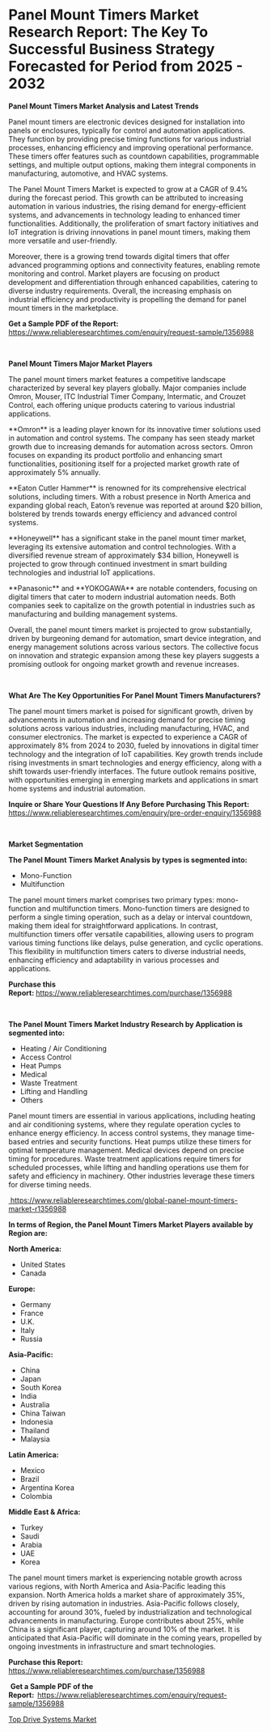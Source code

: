 <p><h1>Panel Mount Timers Market Research Report: The Key To Successful Business Strategy Forecasted for Period from 2025 - 2032</h1></p><p><strong>Panel Mount Timers Market Analysis and Latest Trends</strong></p>
<p><p>Panel mount timers are electronic devices designed for installation into panels or enclosures, typically for control and automation applications. They function by providing precise timing functions for various industrial processes, enhancing efficiency and improving operational performance. These timers offer features such as countdown capabilities, programmable settings, and multiple output options, making them integral components in manufacturing, automotive, and HVAC systems.</p><p>The Panel Mount Timers Market is expected to grow at a CAGR of 9.4% during the forecast period. This growth can be attributed to increasing automation in various industries, the rising demand for energy-efficient systems, and advancements in technology leading to enhanced timer functionalities. Additionally, the proliferation of smart factory initiatives and IoT integration is driving innovations in panel mount timers, making them more versatile and user-friendly. </p><p>Moreover, there is a growing trend towards digital timers that offer advanced programming options and connectivity features, enabling remote monitoring and control. Market players are focusing on product development and differentiation through enhanced capabilities, catering to diverse industry requirements. Overall, the increasing emphasis on industrial efficiency and productivity is propelling the demand for panel mount timers in the marketplace.</p></p>
<p><strong>Get a Sample PDF of the Report:&nbsp;</strong> <a href="https://www.reliableresearchtimes.com/enquiry/request-sample/1356988?utm_campaign=2325&utm_medium=2&utm_source=Github&utm_content=ia&utm_term=16022025&utm_id=panel-mount-timers">https://www.reliableresearchtimes.com/enquiry/request-sample/1356988</a></p>
<p>&nbsp;</p>
<p><strong>Panel Mount Timers Major Market Players</strong></p>
<p><p>The panel mount timers market features a competitive landscape characterized by several key players globally. Major companies include Omron, Mouser, ITC Industrial Timer Company, Intermatic, and Crouzet Control, each offering unique products catering to various industrial applications.</p><p>**Omron** is a leading player known for its innovative timer solutions used in automation and control systems. The company has seen steady market growth due to increasing demands for automation across sectors. Omron focuses on expanding its product portfolio and enhancing smart functionalities, positioning itself for a projected market growth rate of approximately 5% annually.</p><p>**Eaton Cutler Hammer** is renowned for its comprehensive electrical solutions, including timers. With a robust presence in North America and expanding global reach, Eaton’s revenue was reported at around $20 billion, bolstered by trends towards energy efficiency and advanced control systems.</p><p>**Honeywell** has a significant stake in the panel mount timer market, leveraging its extensive automation and control technologies. With a diversified revenue stream of approximately $34 billion, Honeywell is projected to grow through continued investment in smart building technologies and industrial IoT applications.</p><p>**Panasonic** and **YOKOGAWA** are notable contenders, focusing on digital timers that cater to modern industrial automation needs. Both companies seek to capitalize on the growth potential in industries such as manufacturing and building management systems.</p><p>Overall, the panel mount timers market is projected to grow substantially, driven by burgeoning demand for automation, smart device integration, and energy management solutions across various sectors. The collective focus on innovation and strategic expansion among these key players suggests a promising outlook for ongoing market growth and revenue increases.</p></p>
<p>&nbsp;</p>
<p><strong>What Are The Key Opportunities For Panel Mount Timers Manufacturers?</strong></p>
<p><p>The panel mount timers market is poised for significant growth, driven by advancements in automation and increasing demand for precise timing solutions across various industries, including manufacturing, HVAC, and consumer electronics. The market is expected to experience a CAGR of approximately 8% from 2024 to 2030, fueled by innovations in digital timer technology and the integration of IoT capabilities. Key growth trends include rising investments in smart technologies and energy efficiency, along with a shift towards user-friendly interfaces. The future outlook remains positive, with opportunities emerging in emerging markets and applications in smart home systems and industrial automation.</p></p>
<p><strong>Inquire or Share Your Questions If Any Before Purchasing This Report:</strong> <a href="https://www.reliableresearchtimes.com/enquiry/pre-order-enquiry/1356988?utm_campaign=2325&utm_medium=2&utm_source=Github&utm_content=ia&utm_term=16022025&utm_id=panel-mount-timers">https://www.reliableresearchtimes.com/enquiry/pre-order-enquiry/1356988</a></p>
<p>&nbsp;</p>
<p><strong>Market Segmentation</strong></p>
<p><strong>The Panel Mount Timers Market Analysis by types is segmented into:</strong></p>
<p><ul><li>Mono-Function</li><li>Multifunction</li></ul></p>
<p><p>The panel mount timers market comprises two primary types: mono-function and multifunction timers. Mono-function timers are designed to perform a single timing operation, such as a delay or interval countdown, making them ideal for straightforward applications. In contrast, multifunction timers offer versatile capabilities, allowing users to program various timing functions like delays, pulse generation, and cyclic operations. This flexibility in multifunction timers caters to diverse industrial needs, enhancing efficiency and adaptability in various processes and applications.</p></p>
<p><strong>Purchase this Report:&nbsp;</strong><a href="https://www.reliableresearchtimes.com/purchase/1356988?utm_campaign=2325&utm_medium=2&utm_source=Github&utm_content=ia&utm_term=16022025&utm_id=panel-mount-timers">https://www.reliableresearchtimes.com/purchase/1356988</a></p>
<p>&nbsp;</p>
<p><strong>The Panel Mount Timers Market Industry Research by Application is segmented into:</strong></p>
<p><ul><li>Heating / Air Conditioning</li><li>Access Control</li><li>Heat Pumps</li><li>Medical</li><li>Waste Treatment</li><li>Lifting and Handling</li><li>Others</li></ul></p>
<p><p>Panel mount timers are essential in various applications, including heating and air conditioning systems, where they regulate operation cycles to enhance energy efficiency. In access control systems, they manage time-based entries and security functions. Heat pumps utilize these timers for optimal temperature management. Medical devices depend on precise timing for procedures. Waste treatment applications require timers for scheduled processes, while lifting and handling operations use them for safety and efficiency in machinery. Other industries leverage these timers for diverse timing needs.</p></p>
<p><a href="https://www.reliableresearchtimes.com/global-panel-mount-timers-market-r1356988?utm_campaign=2325&utm_medium=2&utm_source=Github&utm_content=ia&utm_term=16022025&utm_id=panel-mount-timers">&nbsp;https://www.reliableresearchtimes.com/global-panel-mount-timers-market-r1356988</a></p>
<p><strong>In terms of Region, the Panel Mount Timers Market Players available by Region are:</strong></p>
<p>
    <p> <strong> North America: </strong>
        <ul>
            <li>United States</li>
            <li>Canada</li>
        </ul>
        </p> 
    <p> <strong> Europe: </strong>
        <ul>
            <li>Germany</li>
            <li>France</li>
            <li>U.K.</li>
            <li>Italy</li>
            <li>Russia</li>
        </ul>
        </p> 
    <p> <strong> Asia-Pacific: </strong>
        <ul>
            <li>China</li>
            <li>Japan</li>
            <li>South Korea</li>
            <li>India</li>
            <li>Australia</li>
            <li>China Taiwan</li>
            <li>Indonesia</li>
            <li>Thailand</li>
            <li>Malaysia</li>
        </ul>
        </p> 
    <p> <strong> Latin America: </strong>
        <ul>
            <li>Mexico</li>
            <li>Brazil</li>
            <li>Argentina Korea</li>
            <li>Colombia</li>
        </ul>
        </p> 
    <p> <strong> Middle East & Africa: </strong>
        <ul>
            <li>Turkey</li>
            <li>Saudi</li>
            <li>Arabia</li>
            <li>UAE</li>
            <li>Korea</li>
        </ul>
    </p>
    </p>
<p><p>The panel mount timers market is experiencing notable growth across various regions, with North America and Asia-Pacific leading this expansion. North America holds a market share of approximately 35%, driven by rising automation in industries. Asia-Pacific follows closely, accounting for around 30%, fueled by industrialization and technological advancements in manufacturing. Europe contributes about 25%, while China is a significant player, capturing around 10% of the market. It is anticipated that Asia-Pacific will dominate in the coming years, propelled by ongoing investments in infrastructure and smart technologies.</p></p>
<p><strong>Purchase this Report: </strong><a href="https://www.reliableresearchtimes.com/purchase/1356988?utm_campaign=2325&utm_medium=2&utm_source=Github&utm_content=ia&utm_term=16022025&utm_id=panel-mount-timers">https://www.reliableresearchtimes.com/purchase/1356988</a></p>
<p>&nbsp;<strong>Get a Sample PDF of the Report:&nbsp;&nbsp;</strong><a href="https://www.reliableresearchtimes.com/enquiry/request-sample/1356988?utm_campaign=2325&utm_medium=2&utm_source=Github&utm_content=ia&utm_term=16022025&utm_id=panel-mount-timers">https://www.reliableresearchtimes.com/enquiry/request-sample/1356988</a></p>
<p><strong></strong></p>
<p><p><a href="https://github.com/tamiaknaub6/Market-Research-Report-List-1/blob/main/top-drive-systems-market.md?utm_campaign=2325&utm_medium=2&utm_source=Github&utm_content=ia&utm_term=16022025&utm_id=panel-mount-timers">Top Drive Systems Market</a></p></p>